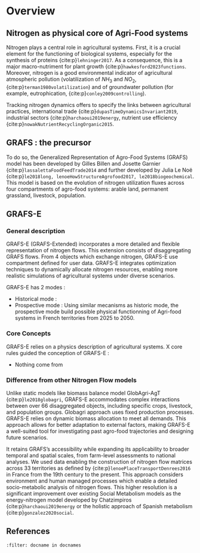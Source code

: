 # Overview

## Nitrogen as physical core of Agri-Food systems

Nitrogen plays a central role in agricultural systems. First, it is a crucial element for the functioning of biological systems, especially for the synthesis of proteins {cite:p}`lehninger2017`. As a consequence, this is a major macro-nutriment for plant growth {cite:p}`hawkesford2023functions`. Moreover, nitrogen is a good environmental indicator of agricultural atmospheric pollution (volatilization of $NH_3$ and $NO_2$, {cite:p}`terman1980volatilization`) and of groundwater pollution (for example, eutrophication, {cite:p}`conley2009controlling`).

Tracking nitrogen dynamics offers to specify the links between agricultural practices, international trade {cite:p}`dupasTimeDynamicsInvariant2019`, industrial sectors {cite:p}`harchaoui2019energy`, nutrient use efficiency {cite:p}`nowakNutrientRecyclingOrganic2015`.

## GRAFS : the precursor

To do so, the Generalized Representation of Agro-Food Systems (GRAFS) model has been developed by Gilles Billen and Josette Garnier {cite:p}`lassalettaFoodFeedTrade2014` and further developed by Julia Le Noë {cite:p}`le2018long, lenoeHowStructureAgrofood2017, le2018biogeochemical`. This model is based on the evolution of nitrogen utilization fluxes across four compartments of agro-food systems: arable land, permanent grassland, livestock, population.

## GRAFS-E

### General description

GRAFS-E (GRAFS-Extended) incorporates a more detailed and flexible representation of nitrogen flows. This extension consists of disaggregating GRAFS flows. 
From 4 objects which exchange nitrogen, GRAFS-E use compartment defined for user data. GRAFS-E integrates optimization techniques to dynamically allocate nitrogen resources, enabling more realistic simulations of agricultural systems under diverse scenarios.

GRAFS-E has 2 modes :
- Historical mode : 
- Prospective mode : Using similar mecanisms as historic mode, the prospective mode build possible physical functionning of Agri-food systems in French territories from 2025 to 2050.  

### Core Concepts

GRAFS-E relies on a physics description of agricultural systems. X core rules guided the conception of GRAFS-E :

- Nothing come from 

### Difference from other Nitrogen Flow models

Unlike static models like biomass balance model GlobAgri-AgT {cite:p}`le2018globagri`, GRAFS-E accommodates complex interactions between over 66 disaggregated objects, including specific crops, livestock, and population groups. Globagri approach uses fixed production processes. GRAFS-E relies on dynamic biomass allocation to meet all demands. This approach allows for better adaptation to external factors, making GRAFS-E a well-suited tool for investigating past agro-food trajectories and designing future scenarios. 

It retains GRAFS’s accessibility while expanding its applicability to broader temporal and spatial scales, from farm-level assessments to national analyses. We used data enabling the construction of nitrogen flow matrices across 33 territories as defined by {cite:p}`lenoePlaceTransportDenrees2016` in France from the 19th century to the present. This approach considers environment and human managed processes which enable a detailed socio-metabolic analysis of nitrogen flows. 
This higher resolution is a significant improvement over existing Social Metabolism models as the energy-nitrogen model developed by Chatzimpiros {cite:p}`harchaoui2019energy` or the holistic approach of Spanish metabolism {cite:p}`gonzalez2020social`.

## References

```{bibliography}
:filter: docname in docnames